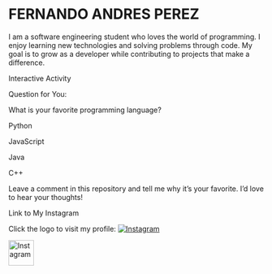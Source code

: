 # FERNANDO ANDRES PEREZ 

I am a software engineering student who loves the world of programming. I enjoy learning new technologies and solving problems through code. My goal is to grow as a developer while contributing to projects that make a difference.

Interactive Activity

Question for You:

What is your favorite programming language?

Python

JavaScript

Java

C++

Leave a comment in this repository and tell me why it’s your favorite. I’d love to hear your thoughts!

Link to My Instagram

Click the logo to visit my profile:
[![Instagram](https://upload.wikimedia.org/wikipedia/commons/a/a5/Instagram_icon.png)](https://www.instagram.com/fer_perez0117/)

<a href="https://www.instagram.com/fer_perez0117/">
  <img src="https://upload.wikimedia.org/wikipedia/commons/a/a5/Instagram_icon.png" alt="Instagram" width="50" height="50">
</a>

